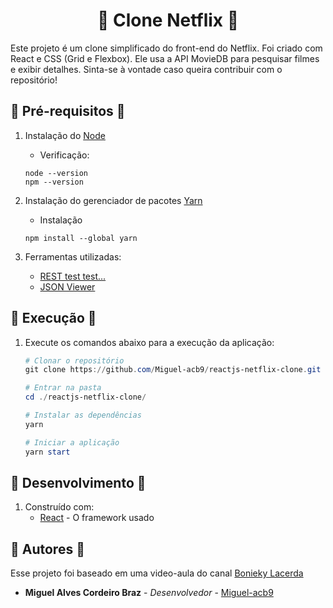<!-- Título e Apresentação -->
<h1 align="center">🔶 Clone Netflix 🔶</h1>

<p>Este projeto é um clone simplificado do front-end do Netflix. Foi criado com React e CSS (Grid e Flexbox). Ele usa a API MovieDB para pesquisar filmes e exibir detalhes. Sinta-se à vontade caso queira contribuir com o repositório!</p>

<h2>🔶 Pré-requisitos 🔶</h2>

1. Instalação do [Node](https://nodejs.org/pt-br/) 
    - Verificação:
    ```
    node --version
    npm --version
    ```

2. Instalação do gerenciador de pacotes [Yarn](https://yarnpkg.com/)
    - Instalação
    ```
    npm install --global yarn
    ```
3. Ferramentas utilizadas:
    - [REST test test...](https://resttesttest.com/)
    - [JSON Viewer](http://jsonviewer.stack.hu/)


<h2>🔶 Execução 🔶</h2>

1. Execute os comandos abaixo para a execução da aplicação:

    ```powershell
    # Clonar o repositório
    git clone https://github.com/Miguel-acb9/reactjs-netflix-clone.git
    
    # Entrar na pasta
    cd ./reactjs-netflix-clone/
    
    # Instalar as dependências
    yarn
    
    # Iniciar a aplicação
    yarn start
    ``` 
<h2>🔶 Desenvolvimento 🔶</h2>

1. Construído com:
    * [React](https://pt-br.reactjs.org/) - O framework usado


<h2>🔶 Autores 🔶</h2>

Esse projeto foi baseado em uma video-aula do canal [Bonieky Lacerda](https://www.youtube.com/watch?v=tBweoUiMsDg)
* **Miguel Alves Cordeiro Braz** - *Desenvolvedor* - [Miguel-acb9](https://github.com/Miguel-acb9)

